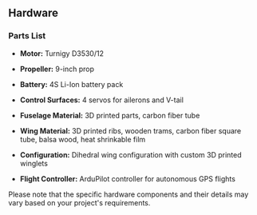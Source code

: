 ## Hardware

### Parts List

- **Motor:** Turnigy D3530/12
- **Propeller:** 9-inch prop
- **Battery:** 4S Li-Ion battery pack
- **Control Surfaces:** 4 servos for ailerons and V-tail
  
- **Fuselage Material:** 3D printed parts, carbon fiber tube
  
- **Wing Material:** 3D printed ribs, wooden trams, carbon fiber square tube, balsa wood, heat shrinkable film
- **Configuration:** Dihedral wing configuration with custom 3D printed winglets
  
- **Flight Controller:** ArduPilot controller for autonomous GPS flights

Please note that the specific hardware components and their details may vary based on your project's requirements.
